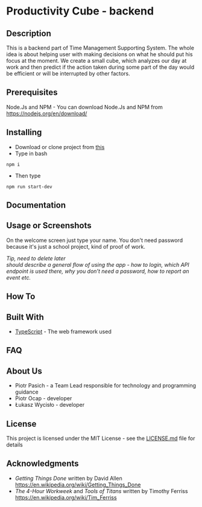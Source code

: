 # **Productivity Cube - backend**

## Description
This is a backend part of Time Management Supporting System. The whole idea is about helping user with making decisions on what he should put his focus at the moment. We create a small cube, which analyzes our day at work and then predict if the action taken during some part of the day would be efficient or will be interrupted by other factors.

## Prerequisites
Node.Js and NPM - You can download Node.Js and NPM from https://nodejs.org/en/download/

## Installing


* Download or clone project from [this](https://github.com/Productivity-Cube/cube-backend)
* Type in bash
```
npm i
 ```
* Then type
```
npm run start-dev
```

## Documentation
## Usage or Screenshots
On the welcome screen just type your name. You don't need password because it's just a school project, kind of proof of work.

*Tip, need to delete later* <br>
*should describe a general flow of using the app - how to login, which API endpoint is used there, why you don’t need a password, how to report an event etc.*

## How To


## Built With

* [TypeScript](https://www.typescriptlang.org) - The web framework used

## FAQ

## About Us

* Piotr Pasich - a Team Lead responsible for technology and programming guidance
* Piotr Ocap - developer
* Łukasz Wycisło - developer

## License

This project is licensed under the MIT License - see the [LICENSE.md](LICENSE.md) file for details

## Acknowledgments

* *Getting Things Done* written by David Allen https://en.wikipedia.org/wiki/Getting_Things_Done
* *The 4-Hour Workweek* and *Tools of Titans* written by Timothy Ferriss https://en.wikipedia.org/wiki/Tim_Ferriss

